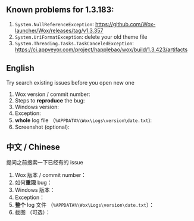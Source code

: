 ## Known problems for 1.3.183:

1. `System.NullReferenceException`: https://github.com/Wox-launcher/Wox/releases/tag/v1.3.357
2. `System.UriFormatException`: delete your old theme file
3. `System.Threading.Tasks.TaskCanceledException`: https://ci.appveyor.com/project/happlebao/wox/build/1.3.423/artifacts


## English

Try search existing issues before you open new one

1. Wox version / commit number: 
2. Steps to **reproduce** the bug:
3. Windows version:
4. Exception:
5. **whole** log file （`%APPDATA%\Wox\Logs\version\date.txt`):
6. Screenshot (optional): 

## 中文 / Chinese

提问之前搜索一下已经有的 issue

1. Wox 版本 / commit number：
2. 如何**重现** bug：
3. Windows 版本：
4. Exception：
5. **整个** log 文件 （`%APPDATA%\Wox\Logs\version\date.txt`）：
6. 截图 （可选）：

